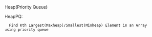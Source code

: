 Heap(Priority Queue)

HeapPQ:

      Find Kth Largest(Maxheap)/Smallest(Minheap) Element in an Array using priority queue
